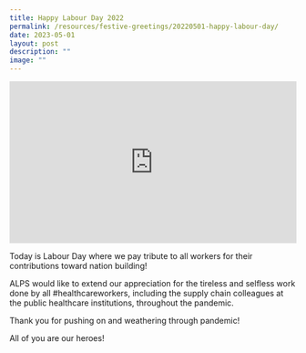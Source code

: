 ```yaml
---
title: Happy Labour Day 2022
permalink: /resources/festive-greetings/20220501-happy-labour-day/
date: 2023-05-01
layout: post
description: ""
image: ""
---
```

<iframe allow="autoplay; clipboard-write; encrypted-media; picture-in-picture; web-share" allowfullscreen="true" frameborder="0" scrolling="no" style="aspect-ratio: 16 / 9; border: none; overflow: hidden; width: 100%; height: auto" src="https://www.facebook.com/plugins/video.php?height=284&amp;href=https%3A%2F%2Fwww.facebook.com%2Falpshealthcaresupplychain%2Fvideos%2F1098304000732520%2F&amp;show_text=false&amp;width=560&amp;t=0">
</iframe>

Today is Labour Day where we pay tribute to all workers for their contributions toward nation building!

ALPS would like to extend our appreciation for the tireless and selfless work done by all #healthcareworkers, including the supply chain colleagues at the public healthcare institutions, throughout the pandemic.

Thank you for pushing on and weathering through pandemic! 

All of you are our heroes!